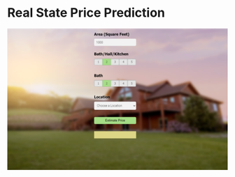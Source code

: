 # Real State Price Prediction
 
![This is an image](https://github.com/auishikpyne/Real-State-Price-Prediction/blob/master/pic.png)
